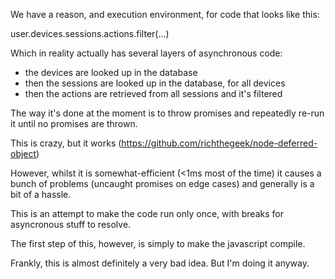 We have a reason, and execution environment, for code that looks like this:

user.devices.sessions.actions.filter(...)

Which in reality actually has several layers of asynchronous code:
* the devices are looked up in the database
* then the sessions are looked up in the database, for all devices
* then the actions are retrieved from all sessions and it's filtered

The way it's done at the moment is to throw promises and repeatedly re-run it until no promises are thrown.

This is crazy, but it works (https://github.com/richthegeek/node-deferred-object)

However, whilst it is somewhat-efficient (<1ms most of the time) it causes a bunch of problems (uncaught promises on edge cases) and generally is a bit of a hassle.

This is an attempt to make the code run only once, with breaks for asyncronous stuff to resolve.

The first step of this, however, is simply to make the javascript compile.

Frankly, this is almost definitely a very bad idea. But I'm doing it anyway.